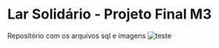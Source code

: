 # Lar Solidário - Projeto Final M3
Repositório com os arquivos sql e imagens
![teste]("/images/diagram1.png")
